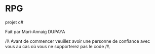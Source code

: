 # RPG
projet c#

Fait par Mari-Annaig DUPAYA

/!\ Avant de commencer veuillez avoir une personne de confiance avec vous au cas où vous ne supporterez pas le code /!\
